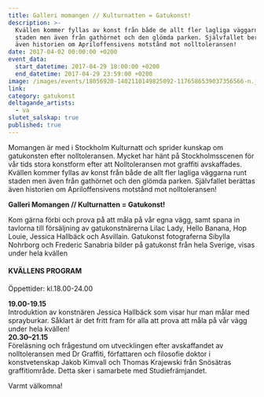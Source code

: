 ```yaml
---
title: Galleri momangen // Kulturnatten = Gatukonst!
description: >-
  Kvällen kommer fyllas av konst från både de allt fler lagliga väggarna runt
  staden men även från gathörnet och den glömda parken. Självfallet berättas
  även historien om Apriloffensivens motstånd mot nolltoleransen!
date: 2017-04-02 00:00:00 +0200
event_data:
  start_datetime: 2017-04-29 18:00:00 +0200
  end_datetime: 2017-04-29 23:59:00 +0200
image: /images/events/18056920-1402110149825092-1176586539037356566-n.jpg
link:
category: gatukonst
deltagande_artists:
  - va
slutet_salskap: true
published: true
---
```


Momangen &auml;r med i Stockholm Kulturnatt och sprider kunskap om gatukonsten efter nolltoleransen. Mycket har h&auml;nt p&aring; Stockholmsscenen för v&aring;r tids stora konstform efter att Nolltoleransen mot graffiti avskaffades. Kv&auml;llen kommer fyllas av konst fr&aring;n b&aring;de de allt fler lagliga v&auml;ggarna runt staden men &auml;ven fr&aring;n gathörnet och den glömda parken. Sj&auml;lvfallet ber&auml;ttas &auml;ven historien om Apriloffensivens motst&aring;nd mot nolltoleransen\!

**Galleri Momangen // Kulturnatten = Gatukonst\!**

Kom g&auml;rna förbi och prova p&aring; att m&aring;la p&aring; v&aring;r egna v&auml;gg, samt spana in tavlorna till förs&auml;ljning av gatukonstn&auml;rerna Lilac Lady, Hello Banana, Hop Louie, Jessica Hallb&auml;ck och Asvillain. Gatukonst fotograferna Sibylla Nohrborg och Frederic Sanabria bilder p&aring; gatukonst fr&aring;n hela Sverige, visas under hela kv&auml;llen

#### KV&Auml;LLENS PROGRAM

Öppettider: kl.18.00-24.00

**19\.00-19.15**<br>Introduktion av konstn&auml;ren Jessica Hallb&auml;ck som visar hur man m&aring;lar med sprayburkar. S&aring;klart &auml;r det fritt fram för alla att prova att m&aring;la p&aring; v&aring;r v&auml;gg under hela kv&auml;llen\!<br>**20\.30–21.15**<br>Förel&auml;sning och fr&aring;gestund om utvecklingen efter avskaffandet av nolltoleransen med Dr Graffiti, författaren och filosofie doktor i konstvetenskap Jakob Kimvall och Thomas Krajewski fr&aring;n Snös&auml;tras graffitiomr&aring;de. Detta sker i samarbete med Studiefr&auml;mjandet.

Varmt v&auml;lkomna\!